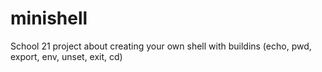 # minishell

School 21 project about creating your own shell with buildins (echo, pwd, export, env, unset, exit, cd)
